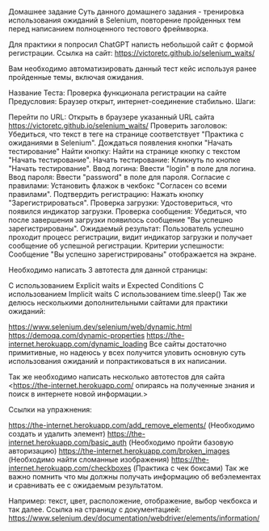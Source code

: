 Домашнее задание
Суть данного домашнего задания - тренировка использования ожиданий в Selenium, повторение пройденных тем перед написанием полноценного тестового фреймворка.

Для практики я попросил ChatGPT написть небольшой сайт с формой регистрации. Ссылка на сайт: https://victoretc.github.io/selenium_waits/

Вам необходимо автоматизировать данный тест кейс используя ранее пройденные темы, включая ожидания.

Название Теста: Проверка функционала регистрации на сайте Предусловия: Браузер открыт, интернет-соединение стабильно. Шаги:

Перейти по URL: Открыть в браузере указанный URL сайта https://victoretc.github.io/selenium_waits/
Проверить заголовок: Убедиться, что текст в теге
на странице соответствует "Практика с ожиданиями в Selenium".
Дождаться появления кнопки "Начать тестирование"
Найти кнопку: Найти на странице кнопку с текстом "Начать тестирование".
Начать тестирование: Кликнуть по кнопке "Начать тестирование".
Ввод логина: Ввести "login" в поле для логина.
Ввод пароля: Ввести "password" в поле для пароля.
Согласие с правилами: Установить флажок в чекбокс "Согласен со всеми правилами".
Подтвердить регистрацию: Нажать кнопку "Зарегистрироваться".
Проверка загрузки: Удостовериться, что появился индикатор загрузки.
Проверка сообщения: Убедиться, что после завершения загрузки появилось сообщение "Вы успешно зарегистрированы".
Ожидаемый результат: Пользователь успешно проходит процесс регистрации, видит индикатор загрузки и получает сообщение об успешной регистрации. Критерии успешности: Сообщение "Вы успешно зарегистрированы" отображается на экране.

Необходимо написать 3 автотеста для данной страницы:

С использованием Explicit waits и Expected Conditions
С использованием Implicit waits
С использованием time.sleep()
Так же делюсь несколькими дополнительными сайтами для практики ожиданий:

https://www.selenium.dev/selenium/web/dynamic.html
https://demoqa.com/dynamic-properties
https://the-internet.herokuapp.com/dynamic_loading
Все сайты достаточно примитивные, но надеюсь у всех получится уловить основную суть использования ожиданий и попрактиковаться в их написании.

Так же необходимо написать несколько автотестов для сайта <https://the-internet.herokuapp.com/ опираясь на полученные знания и поиск в интернете новой информации.>

Ссылки на упражнения:

https://the-internet.herokuapp.com/add_remove_elements/ (Необходимо создать и удалить элемент)
https://the-internet.herokuapp.com/basic_auth (Необходимо пройти базовую авторизацию)
https://the-internet.herokuapp.com/broken_images (Необходимо найти сломанные изображения)
https://the-internet.herokuapp.com/checkboxes (Практика с чек боксами)
Так же важно помнить что мы должны получать информацию об вебэлементах и сравнивать ее с ожидаемым результатом.

Например: текст, цвет, расположение, отображение, выбор чекбокса и так далее. Ссылка на страницу с документацией: https://www.selenium.dev/documentation/webdriver/elements/information/